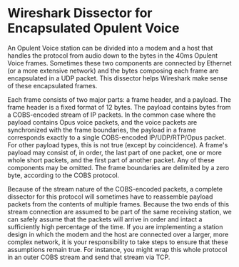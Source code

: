 # Wireshark Dissector for Encapsulated Opulent Voice

An Opulent Voice station can be divided into a modem and a host that handles the protocol from audio down to the bytes in the 40ms Opulent Voice frames. Sometimes these two components are connected by Ethernet (or a more extensive network) and the bytes composing each frame are encapsulated in a UDP packet. This dissector helps Wireshark make sense of these encapsulated frames.

Each frame consists of two major parts: a frame header, and a payload. The frame header is a fixed format of 12 bytes. The payload contains bytes from a COBS-encoded stream of IP packets. In the common case where the payload contains Opus voice packets, and the voice packets are synchronized with the frame boundaries, the payload in a frame corresponds exactly to a single COBS-encoded IP/UDP/RTP/Opus packet. For other payload types, this is not true (except by coincidence). A frame's payload may consist of, in order, the last part of one packet, one or more whole short packets, and the first part of another packet. Any of these components may be omitted. The frame boundaries are delimited by a zero byte, according to the COBS protocol.

Because of the stream nature of the COBS-encoded packets, a complete dissector for this protocol will sometimes have to reassemble payload packets from the contents of multiple frames. Because the two ends of this stream connection are assumed to be part of the same receiving station, we can safely assume that the packets will arrive in order and intact a sufficiently high percentage of the time. If you are implementing a station design in which the modem and the host are connected over a larger, more complex network, it is your responsibility to take steps to ensure that these assumptions remain true. For instance, you might wrap this whole protocol in an outer COBS stream and send that stream via TCP.
